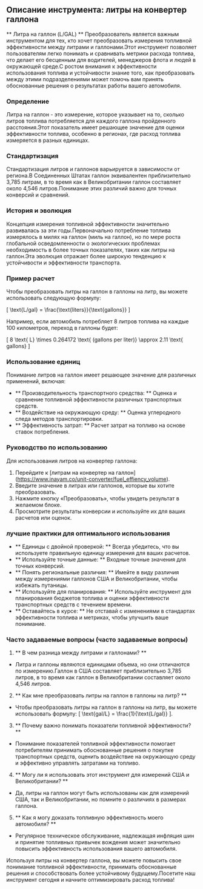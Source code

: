 ## Описание инструмента: литры на конвертер галлона

** Литра на галлон (L/GAL) ** Преобразователь является важным инструментом для тех, кто хочет преобразовать измерения топливной эффективности между литрами и галлонами.Этот инструмент позволяет пользователям легко понимать и сравнивать метрики расхода топлива, что делает его бесценным для водителей, менеджеров флота и людей в окружающей среде.С ростом внимания к эффективности использования топлива и устойчивости знание того, как преобразовать между этими подразделениями может помочь вам принять обоснованные решения о результатах работы вашего автомобиля.

### Определение

Литра на галлон - это измерение, которое указывает на то, сколько литров топлива потребляется для каждого галлона пройденного расстояния.Этот показатель имеет решающее значение для оценки эффективности топлива, особенно в регионах, где расход топлива измеряется в разных единицах.

### Стандартизация

Стандартизация литров и галлонов варьируется в зависимости от региона.В Соединенных Штатах галлон эквивалентен приблизительно 3,785 литрам, в то время как в Великобритании галлон составляет около 4,546 литров.Понимание этих различий важно для точных конверсий и сравнений.

### История и эволюция

Концепция измерения топливной эффективности значительно развивалась за эти годы.Первоначально потребление топлива измерялось в милях на галлон (миль на галлон), но по мере роста глобальной осведомленности о экологических проблемах необходимость в более точных показателях, таких как литры на галлон.Эта эволюция отражает более широкую тенденцию к устойчивости и эффективности транспорта.

### Пример расчет

Чтобы преобразовать литры на галлон в галлоны на литр, вы можете использовать следующую формулу:

\[ \text{L/gal} = \frac{\text{liters}}{\text{gallons}} \]

Например, если автомобиль потребляет 8 литров топлива на каждые 100 километров, переход в галлоны будет:

\[ 8 \text{ L} \times 0.264172 \text{ (gallons per liter)} \approx 2.11 \text{ gallons} \]

### Использование единиц

Понимание литров на галлон имеет решающее значение для различных применений, включая:

- ** Производительность транспортного средства: ** Оценка и сравнение топливной эффективности различных транспортных средств.
- ** Воздействие на окружающую среду: ** Оценка углеродного следа методов транспортировки.
- ** Эффективность затрат: ** Расчет затрат на топливо на основе ставок потребления.

### Руководство по использованию

Для использования литров на конвертер галлона:

1. Перейдите к [литрам на конвертер на галлон] (https://www.inayam.co/unit-converter/fuel_effiency_volume).
2. Введите значение в литрах или галлонов, которые вы хотите преобразовать.
3. Нажмите кнопку «Преобразовать», чтобы увидеть результат в желаемом блоке.
4. Просмотрите результаты конверсии и используйте их для ваших расчетов или оценок.

### лучшие практики для оптимального использования

- ** Единицы с двойной проверкой: ** Всегда убедитесь, что вы используете правильную единицу измерения для ваших расчетов.
- ** Используйте точные данные: ** Входные точные значения для точных конверсий.
- ** Понять региональные различия: ** Имейте в виду различия между измерениями галлонов США и Великобритании, чтобы избежать путаницы.
- ** Используйте для планирования: ** Используйте инструмент для планирования бюджетов топлива и оценки эффективности транспортных средств с течением времени.
- ** Оставайтесь в курсе: ** Не отставай с изменениями в стандартах эффективности топлива и метриках, чтобы улучшить ваше понимание.

### Часто задаваемые вопросы (часто задаваемые вопросы)

1. ** В чем разница между литрами и галлонами? **
- Литра и галлоны являются единицами объема, но они отличаются по измерению.Галлон в США составляет приблизительно 3,785 литров, в то время как галлон в Великобритании составляет около 4,546 литров.

2. ** Как мне преобразовать литры на галлон в галлоны на литр? **
- Чтобы преобразовать литры на галлон в галлоны на литр, вы можете использовать формулу: \[ \text{gal/L} = \frac{1}{\text{L/gal}} \].

3. ** Почему важно понимать показатели топливной эффективности? **
- Понимание показателей топливной эффективности помогает потребителям принимать обоснованные решения о покупке транспортных средств, оценить воздействие на окружающую среду и эффективно управлять затратами на топливо.

4. ** Могу ли я использовать этот инструмент для измерений США и Великобритании? **
- Да, литры на галлон могут быть использованы как для измерений США, так и Великобритании, но помните о различиях в размерах галлона.

5. ** Как я могу доказать топливную эффективность моего автомобиля? **
- Регулярное техническое обслуживание, надлежащая инфляция шин и принятие топливных привычек вождения может значительно повысить эффективность использования вашего автомобиля.

Используя литры на конвертер галлона, вы можете повысить свое понимание топливной эффективности, принимать обоснованные решения и способствовать более устойчивому будущему.Посетите наш инструмент сегодня и начните оптимизировать расход топлива!
